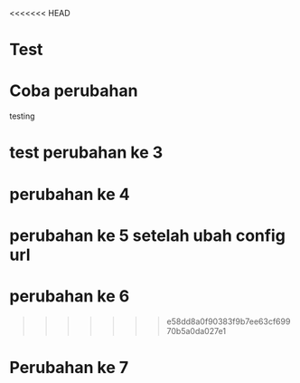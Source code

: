 <<<<<<< HEAD
# Test
# Coba perubahan
testing
# test perubahan ke 3
# perubahan ke 4
# perubahan ke 5 setelah ubah config url
# perubahan ke 6
>>>>>>> e58dd8a0f90383f9b7ee63cf69970b5a0da027e1
# Perubahan ke 7

